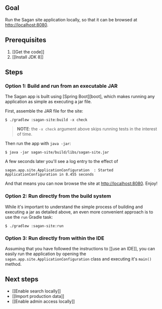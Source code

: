 ## Goal

Run the Sagan site application locally, so that it can be browsed at <http://localhost:8080>.

## Prerequisites

1. [[Get the code]]
1. [[Install JDK 8]]

## Steps

### Option 1: Build and run from an executable JAR

The Sagan app is built using [Spring Boot][boot], which makes running any application as simple as executing a jar file.

First, assemble the JAR file for the site:

    $ ./gradlew :sagan-site:build -x check

> **NOTE**: the `-x check` argument above skips running tests in the interest of time.

Then run the app with `java -jar`:

    $ java -jar sagan-site/build/libs/sagan-site.jar

A few seconds later you'll see a log entry to the effect of

    sagan.app.site.ApplicationConfiguration  : Started ApplicationConfiguration in 8.455 seconds

And that means you can now browse the site at <http://localhost:8080>. Enjoy!

### Option 2: Run directly from the build system

While it's important to understand the simple process of building and executing a jar as detailed above, an even more convenient approach is to use the `run` Gradle task:

    $ ./gradlew :sagan-site:run

### Option 3: Run directly from within the IDE

Assuming that you have followed the instructions to [[use an IDE]], you can easily run the application by opening the `sagan.app.site.ApplicationConfiguration` class and executing it's `main()` method.


## Next steps

 - [[Enable search locally]]
 - [[Import production data]]
 - [[Enable admin access locally]]
